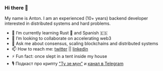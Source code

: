 ### Hi there 👋

My name is Anton. I am an experienced (10+ years) backend developer interested in distributed systems and hard problems.

- 🌱 I’m currently learning Rust 🦀 and Spanish 🇪🇸 
- 👯 I’m looking to collaborate on accelerating web3
- 💬 Ask me about consensus, scaling blockchains and distributed systems
- 📫 How to reach me: [twitter](https://twitter.com/_melekes) || [linkedin](https://www.linkedin.com/in/melekes/)
- ⚡ Fun fact: once slept in a tent inside my house
- 🎙️ Подкаст про крипту ["Ту зе мун"](https://podcast.ru/1681390058) и [канал в Telegram](https://t.me/tothemoonpod)
